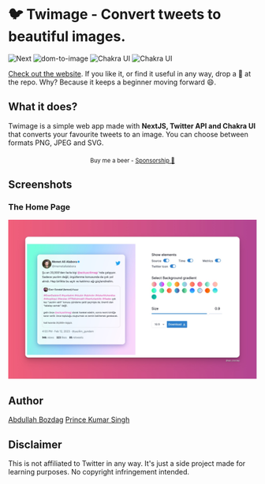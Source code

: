 # 🐦 Twimage - Convert tweets to beautiful images.


![Next](https://img.shields.io/badge/NextJS-13.1.6-000000)
![dom-to-image](https://img.shields.io/badge/dom_to_image-^2.6.0-1e0b99)
![Chakra UI](https://img.shields.io/badge/Chakra_UI-^1.4.2-319795)
![Chakra UI](https://img.shields.io/badge/Twitter-API-1DA1F2)

[Check out the website](https://tweet-to-image-smoky.vercel.app). If you like it, or find it useful in any way, drop a 🌟 at the repo. Why? Because it keeps a beginner moving forward 😄.


## What it does?
Twimage is a simple web app made with **NextJS, Twitter API and Chakra UI** that converts your favourite tweets to an image. You can choose between formats PNG, JPEG and SVG.

<div align="center">
<sub>Buy me a beer - <a href="https://www.buymeacoffee.com/apobozdag">Sponsorship 🍻</a></sub><br>
</div>

## Screenshots

### The Home Page
<img src="./screenshots/screenshots-2023-02-15-02.50.01.jpg" />

## Author
[Abdullah Bozdag](https://twitter.com/apo_bozdag)
[Prince Kumar Singh](http://www.twitter.com/drkPrns)


## Disclaimer
This is not affiliated to Twitter in any way. It's just a side project made for learning purposes. No copyright infringement intended.

